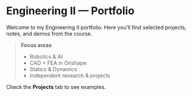 # Engineering II — Portfolio

Welcome to my Engineering II portfolio. Here you’ll find selected projects, notes, and demos from the course.

> **Focus areas**
> - Robotics & AI
> - CAD + FEA in Onshape
> - Statics & Dynamics
> - Independent research & projects

Check the **Projects** tab to see examples. 

